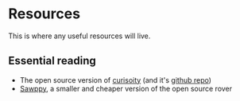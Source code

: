 # Resources
This is where any useful resources will live.  

## Essential reading
- The open source version of [curisoity](https://opensourcerover.jpl.nasa.gov/#!/home) (and it's [github repo](https://github.com/nasa-jpl/open-source-rover))
- [Sawppy](https://hackaday.io/project/158208-sawppy-the-rover), a smaller and cheaper version of the open source rover
